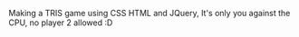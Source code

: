 Making a TRIS game using CSS HTML and JQuery,
It's only you against the CPU, no player 2 allowed :D
